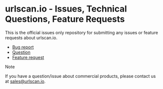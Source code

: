 # urlscan.io - Issues, Technical Questions, Feature Requests

This is the official issues only repository for submitting any issues or feature requests about urlscan.io.

- [Bug report](https://github.com/urlscan/issues/issues/new?template=bug_report.md)
- [Question](https://github.com/urlscan/issues/issues/new?template=question.md)
- [Feature request](https://github.com/urlscan/issues/issues/new?template=feature_request.md)

> [!NOTE]
> If you have a question/issue about commercial products, please contact us at [sales@urlscan.io](mailto:sales@urlscan.io).
